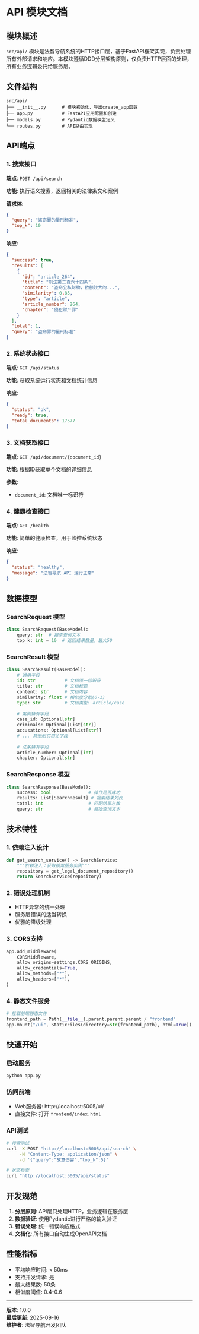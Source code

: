 # API 模块文档

## 模块概述

`src/api/` 模块是法智导航系统的HTTP接口层，基于FastAPI框架实现，负责处理所有外部请求和响应。本模块遵循DDD分层架构原则，仅负责HTTP层面的处理，所有业务逻辑委托给服务层。

## 文件结构

```
src/api/
├── __init__.py      # 模块初始化，导出create_app函数
├── app.py           # FastAPI应用配置和创建
├── models.py        # Pydantic数据模型定义
└── routes.py        # API路由实现
```

## API端点

### 1. 搜索接口

**端点**: `POST /api/search`

**功能**: 执行语义搜索，返回相关的法律条文和案例

**请求体**:
```json
{
  "query": "盗窃罪的量刑标准",
  "top_k": 10
}
```

**响应**:
```json
{
  "success": true,
  "results": [
    {
      "id": "article_264",
      "title": "刑法第二百六十四条",
      "content": "盗窃公私财物，数额较大的...",
      "similarity": 0.85,
      "type": "article",
      "article_number": 264,
      "chapter": "侵犯财产罪"
    }
  ],
  "total": 1,
  "query": "盗窃罪的量刑标准"
}
```

### 2. 系统状态接口

**端点**: `GET /api/status`

**功能**: 获取系统运行状态和文档统计信息

**响应**:
```json
{
  "status": "ok",
  "ready": true,
  "total_documents": 17577
}
```

### 3. 文档获取接口

**端点**: `GET /api/document/{document_id}`

**功能**: 根据ID获取单个文档的详细信息

**参数**:
- `document_id`: 文档唯一标识符

### 4. 健康检查接口

**端点**: `GET /health`

**功能**: 简单的健康检查，用于监控系统状态

**响应**:
```json
{
  "status": "healthy",
  "message": "法智导航 API 运行正常"
}
```

## 数据模型

### SearchRequest 模型
```python
class SearchRequest(BaseModel):
    query: str  # 搜索查询文本
    top_k: int = 10  # 返回结果数量，最大50
```

### SearchResult 模型
```python
class SearchResult(BaseModel):
    # 通用字段
    id: str           # 文档唯一标识符
    title: str        # 文档标题
    content: str      # 文档内容
    similarity: float # 相似度分数(0-1)
    type: str         # 文档类型: article/case
    
    # 案例特有字段
    case_id: Optional[str]
    criminals: Optional[List[str]]
    accusations: Optional[List[str]]
    # ... 其他刑罚相关字段
    
    # 法条特有字段
    article_number: Optional[int]
    chapter: Optional[str]
```

### SearchResponse 模型
```python
class SearchResponse(BaseModel):
    success: bool              # 操作是否成功
    results: List[SearchResult] # 搜索结果列表
    total: int                 # 匹配结果总数
    query: str                 # 原始查询文本
```

## 技术特性

### 1. 依赖注入设计
```python
def get_search_service() -> SearchService:
    """依赖注入：获取搜索服务实例"""
    repository = get_legal_document_repository()
    return SearchService(repository)
```

### 2. 错误处理机制
- HTTP异常的统一处理
- 服务层错误的适当转换
- 优雅的降级处理

### 3. CORS支持
```python
app.add_middleware(
    CORSMiddleware,
    allow_origins=settings.CORS_ORIGINS,
    allow_credentials=True,
    allow_methods=["*"],
    allow_headers=["*"],
)
```

### 4. 静态文件服务
```python
# 挂载前端静态文件
frontend_path = Path(__file__).parent.parent.parent / "frontend"
app.mount("/ui", StaticFiles(directory=str(frontend_path), html=True))
```

## 快速开始

### 启动服务
```bash
python app.py
```

### 访问前端
- Web服务器: http://localhost:5005/ui/
- 直接文件: 打开 `frontend/index.html`

### API测试
```bash
# 搜索测试
curl -X POST "http://localhost:5005/api/search" \
     -H "Content-Type: application/json" \
     -d '{"query":"故意伤害","top_k":5}'

# 状态检查
curl "http://localhost:5005/api/status"
```

## 开发规范

1. **分层原则**: API层只处理HTTP，业务逻辑在服务层
2. **数据验证**: 使用Pydantic进行严格的输入验证
3. **错误处理**: 统一错误响应格式
4. **文档化**: 所有接口自动生成OpenAPI文档

## 性能指标

- 平均响应时间: < 50ms
- 支持并发请求: 是
- 最大结果数: 50条
- 相似度阈值: 0.4-0.6

---

**版本**: 1.0.0  
**最后更新**: 2025-09-16  
**维护者**: 法智导航开发团队
